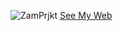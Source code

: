 ![ZamPrjkt](https://raw.githubusercontent.com/nurzam891/nurzam891.github.io/site/images/IMG_20210523_224244.jpg)
[See My Web](http://nurzam891.github.io)
